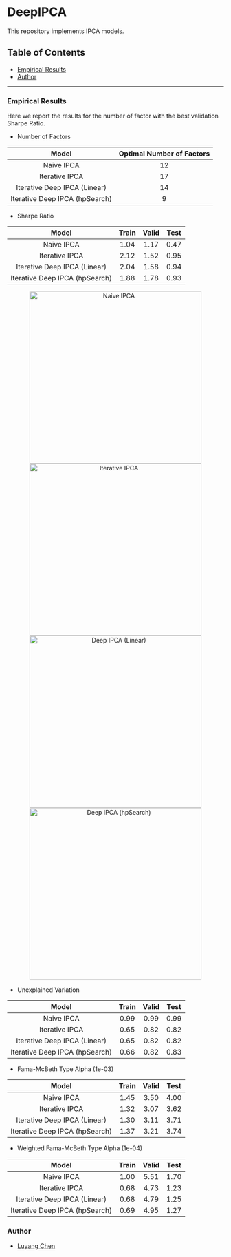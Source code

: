 # DeepIPCA

This repository implements IPCA models. 

Table of Contents
------------------------------

- [Empirical Results](#empirical-results)
- [Author](#author)

------

### Empirical Results

Here we report the results for the number of factor with the best validation Sharpe Ratio. 

- Number of Factors

| Model                          | Optimal Number of Factors |
|:------------------------------:|:-------------------------:|
| Naive IPCA                     | 12                        |
| Iterative IPCA                 | 17                        |
| Iterative Deep IPCA (Linear)   | 14                        |
| Iterative Deep IPCA (hpSearch) | 9                         |


- Sharpe Ratio

| Model                          | Train | Valid | Test  |
|:------------------------------:|:-----:|:-----:|:-----:|
| Naive IPCA                     | 1.04  | 1.17  | 0.47  |
| Iterative IPCA                 | 2.12  | 1.52  | 0.95  |
| Iterative Deep IPCA (Linear)   | 2.04  | 1.58  | 0.94  |
| Iterative Deep IPCA (hpSearch) | 1.88  | 1.78  | 0.93  |

<p align="center">
 <img src="https://github.com/LouisChen1992/DeepIPCA/blob/master/model/IPCA_naive/SR.png" width="400" title="Naive IPCA">
 <img src="https://github.com/LouisChen1992/DeepIPCA/blob/master/model/IPCA_Kelly/SR.png" width="400" title="Iterative IPCA">
 <img src="https://github.com/LouisChen1992/DeepIPCA/blob/master/model/IPCA_KellyWithFFN/SR.png" width="400" title="Deep IPCA (Linear)">
 <img src="https://github.com/LouisChen1992/DeepIPCA/blob/master/model/IPCA_FFN/hpSearch/SR.png" width="400" title="Deep IPCA (hpSearch)">
</p>

- Unexplained Variation

| Model                          | Train | Valid | Test  |
|:------------------------------:|:-----:|:-----:|:-----:|
| Naive IPCA                     | 0.99  | 0.99  | 0.99  |
| Iterative IPCA                 | 0.65  | 0.82  | 0.82  |
| Iterative Deep IPCA (Linear)   | 0.65  | 0.82  | 0.82  |
| Iterative Deep IPCA (hpSearch) | 0.66  | 0.82  | 0.83  |

- Fama-McBeth Type Alpha (1e-03)

| Model                          | Train | Valid | Test  |
|:------------------------------:|:-----:|:-----:|:-----:|
| Naive IPCA                     | 1.45  | 3.50  | 4.00  |
| Iterative IPCA                 | 1.32  | 3.07  | 3.62  |
| Iterative Deep IPCA (Linear)   | 1.30  | 3.11  | 3.71  |
| Iterative Deep IPCA (hpSearch) | 1.37  | 3.21  | 3.74  |

- Weighted Fama-McBeth Type Alpha (1e-04)

| Model                          | Train | Valid | Test  |
|:------------------------------:|:-----:|:-----:|:-----:|
| Naive IPCA                     | 1.00  | 5.51  | 1.70  |
| Iterative IPCA                 | 0.68  | 4.73  | 1.23  |
| Iterative Deep IPCA (Linear)   | 0.68  | 4.79  | 1.25  |
| Iterative Deep IPCA (hpSearch) | 0.69  | 4.95  | 1.27  |

### Author
- [Luyang Chen](https://github.com/louisChen1992)